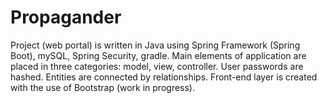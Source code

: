 # Propagander
Project (web portal) is written in Java using Spring Framework (Spring Boot), mySQL, Spring Security, gradle.
Main elements of application are placed in three categories: model, view, controller. User passwords are hashed.
Entities are connected by relationships.
Front-end layer is created with the use of Bootstrap (work in progress).
